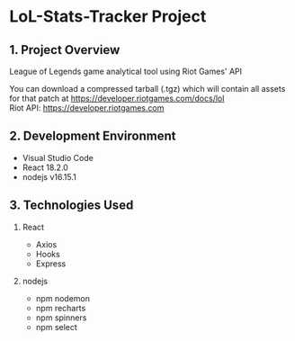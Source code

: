 # LoL-Stats-Tracker Project

## 1. Project Overview
League of Legends game analytical tool using Riot Games' API

You can download a compressed tarball (.tgz) which will contain all assets for that patch at https://developer.riotgames.com/docs/lol <br/>
Riot API: https://developer.riotgames.com

## 2. Development Environment
  - Visual Studio Code
  - React 18.2.0
  - nodejs v16.15.1
  
 ## 3. Technologies Used
1. React
   - Axios
   - Hooks
	- Express
	 
2. nodejs
   * npm nodemon
   * npm recharts
	* npm spinners
	* npm select
